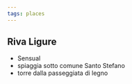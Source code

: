 ```yaml
---
tags: places
---
```

## Riva Ligure
- Sensual
- spiaggia sotto comune Santo Stefano
- torre dalla passeggiata di legno